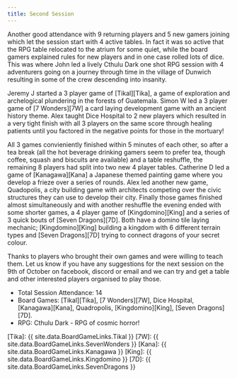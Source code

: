 ```yaml
---
title: Second Session
---
```


Another good attendance with 9 returning players and 5 new gamers joining which let the session start with 4 active tables.
In fact it was so active that the RPG table relocated to the atrium for some quiet, while the board gamers explained rules for new players and in one case rolled lots of dice.
This was where John led a lively Cthulu Dark one shot RPG session with 4 adventurers going on a journey through time in the village of Dunwich resulting in some of the crew descending into insanity.

Jeremy J started a 3 player game of [Tikal][Tika], a game of exploration and archelogical plundering in the forests of Guatemala.
Simon W led a 3 player game of [7 Wonders][7W] a card laying development game with an ancient history theme.
Alex taught Dice Hospital to 2 new players which resulted in a very tight finish with all 3 players on the same score through healing patients until you factored in the negative points for those in the mortuary!

All 3 games convieniently finished within 5 minutes of each other, so after a tea break (all the hot beverage drinking gamers seem to prefer tea, though coffee, squash and biscuits are available) and a table reshuffle, the remaining 8 players had split into two new 4 player tables.
Catherine D led a game of [Kanagawa][Kana] a Japanese themed painting game where you develop a frieze over a series of rounds.
Alex led another new game, Quadopolis, a city building game with architects competing over the civic structures they can use to develop their city.
Finally those games finished almost simultaneously and with another reshuffle the evening ended with some shorter games, a 4 player game of [Kingdomino][King] and a series of 3 quick bouts of [Seven Dragons][7D]. Both have a domino tile laying mechanic; [Kingdomino][King] building a kingdom with 6 different terrain types and [Seven Dragons][7D] trying to connect dragons of your secret colour.

Thanks to players who brought their own games and were willing to teach them. Let us know if you have any suggestions for the next session on the 9th of October on facebook, discord or email and we can try and get a table and other interested players organised to play those.

* Total Session Attendance: 14
* Board Games: [Tikal][Tika], [7 Wonders][7W], Dice Hospital, [Kanagawa][Kana], Quadropolis, [Kingdomino][King], [Seven Dragons][7D].
* RPG: Cthulu Dark - RPG of cosmic horror!

[Tika]: {{ site.data.BoardGameLinks.Tikal }}
[7W]: {{ site.data.BoardGameLinks.SevenWonders }}
[Kana]: {{ site.data.BoardGameLinks.Kanagawa }}
[King]: {{ site.data.BoardGameLinks.Kingdomino }}
[7D]: {{ site.data.BoardGameLinks.SevenDragons }}
